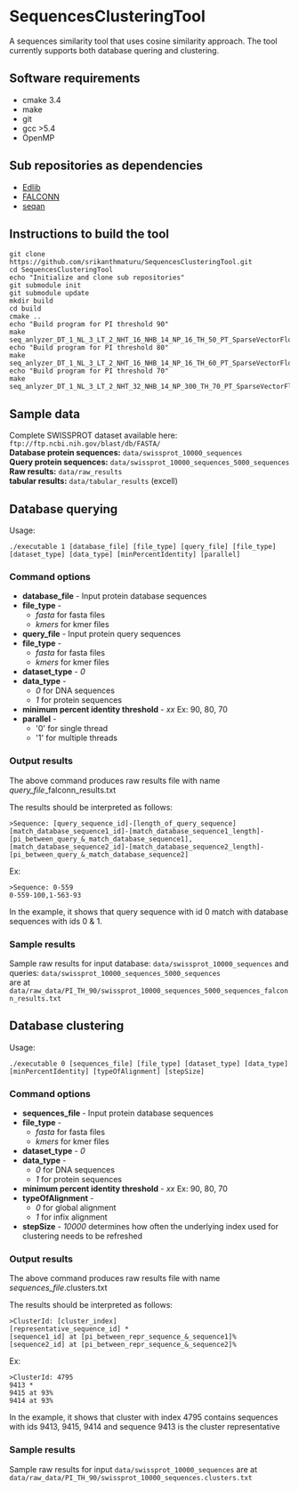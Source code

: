 # SequencesClusteringTool
A sequences similarity tool that uses cosine similarity approach. The tool currently supports both database quering and clustering.

## Software requirements
* cmake 3.4
* make
* git
* gcc >5.4
* OpenMP

## Sub repositories as dependencies
* [Edlib](https://github.com/srikanthmaturu/edlib.git)
* [FALCONN](https://github.com/srikanthmaturu/FALCONN.git)
* [seqan](https://github.com/seqan/seqan.git)

## Instructions to build the tool
```
git clone https://github.com/srikanthmaturu/SequencesClusteringTool.git
cd SequencesClusteringTool
echo "Initialize and clone sub repositories"
git submodule init
git submodule update
mkdir build
cd build
cmake ..
echo "Build program for PI threshold 90"
make seq_anlyzer_DT_1_NL_3_LT_2_NHT_16_NHB_14_NP_16_TH_50_PT_SparseVectorFloat
echo "Build program for PI threshold 80"
make seq_anlyzer_DT_1_NL_3_LT_2_NHT_16_NHB_14_NP_16_TH_60_PT_SparseVectorFloat
echo "Build program for PI threshold 70"
make seq_anlyzer_DT_1_NL_3_LT_2_NHT_32_NHB_14_NP_300_TH_70_PT_SparseVectorFloat
```

## Sample data
Complete SWISSPROT dataset available here: `ftp://ftp.ncbi.nih.gov/blast/db/FASTA/` <br/>
**Database protein sequences:** `data/swissprot_10000_sequences` <br/>
**Query protein sequences:** `data/swissprot_10000_sequences_5000_sequences` <br/>
**Raw results:** `data/raw_results` <br/>
**tabular results:** `data/tabular_results` (excell) <br/>

## Database querying

Usage:
 ```
 ./executable 1 [database_file] [file_type] [query_file] [file_type] [dataset_type] [data_type] [minPercentIdentity] [parallel]

```

### Command options

* **database_file** - Input protein database sequences
* **file_type** -
    * *fasta* for fasta files <br/>
    * *kmers* for kmer files
* **query_file** - Input protein query sequences
* **file_type** -
    * *fasta* for fasta files <br/>
    * *kmers* for kmer files
* **dataset_type** - *0*
* **data_type** -
    * *0* for DNA sequences <br/>
    * *1* for protein sequences
* **minimum percent identity threshold** - *xx* Ex: 90, 80, 70
* **parallel** -
    * '0' for single thread <br/>
    * '1' for multiple threads

### Output results

The above command produces raw results file with name *query_file*_falconn_results.txt

The results should be interpreted as follows:

```
>Sequence: [query_sequence_id]-[length_of_query_sequence]
[match_database_sequence1_id]-[match_database_sequence1_length]-[pi_between_query_&_match_database_sequence1],[match_database_sequence2_id]-[match_database_sequence2_length]-[pi_between_query_&_match_database_sequence2]
```

Ex:
```
>Sequence: 0-559
0-559-100,1-563-93
```
In the example, it shows that query sequence with id 0 match with database sequences with ids 0 & 1.

### Sample results

Sample raw results for input database: `data/swissprot_10000_sequences` and queries: `data/swissprot_10000_sequences_5000_sequences` <br/>
are at `data/raw_data/PI_TH_90/swissprot_10000_sequences_5000_sequences_falconn_results.txt`

## Database clustering

Usage:
```
./executable 0 [sequences_file] [file_type] [dataset_type] [data_type] [minPercentIdentity] [typeOfAlignment] [stepSize]
```

### Command options

* **sequences_file** - Input protein database sequences
* **file_type** -
    * *fasta* for fasta files <br/>
    * *kmers* for kmer files
* **dataset_type** - *0*
* **data_type** -
    * *0* for DNA sequences <br/>
    * *1* for protein sequences
* **minimum percent identity threshold** - *xx* Ex: 90, 80, 70
* **typeOfAlignment** -
    * *0* for global alignment <br/>
    * *1* for infix alignment
* **stepSize** - *10000* determines how often the underlying index used for clustering needs to be refreshed

### Output results

The above command produces raw results file with name *sequences_file*.clusters.txt


The results should be interpreted as follows:
```
>ClusterId: [cluster_index]
[representative_sequence_id] *
[sequence1_id] at [pi_between_repr_sequence_&_sequence1]%
[sequence2_id] at [pi_between_repr_sequence_&_sequence2]%
```

Ex:
```
>ClusterId: 4795
9413 *
9415 at 93%
9414 at 93%
```

In the example, it shows that cluster with index 4795 contains sequences with ids 9413, 9415, 9414 and sequence 9413 is the cluster representative

### Sample results

Sample raw results for input `data/swissprot_10000_sequences` are at `data/raw_data/PI_TH_90/swissprot_10000_sequences.clusters.txt`

